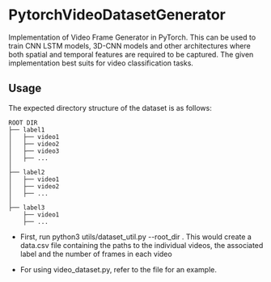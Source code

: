 # PytorchVideoDatasetGenerator
Implementation of Video Frame Generator in PyTorch. This can be used to train CNN LSTM models, 3D-CNN models and other architectures where both spatial and temporal features are required to be captured. The given implementation best suits for video classification tasks.

## Usage
The expected directory structure of the dataset is as follows:

    ROOT DIR
    ├── label1                   
    │   ├── video1             
    │   ├── video2              
    │   ├── video3
    │   ├── ...
    │                
    ├── label2  
    │   ├── video1             
    │   ├── video2              
    │   ├── ...
    │
    ├── label3
        ├── video1
        ├── ...
    
       
* First, run python3 utils/dataset_util.py --root_dir <path to the ROOT_DIR above>. This would create a data.csv file containing the paths to the individual videos, the associated label and the number of frames in each video

* For using video_dataset.py, refer to the file for an example.
